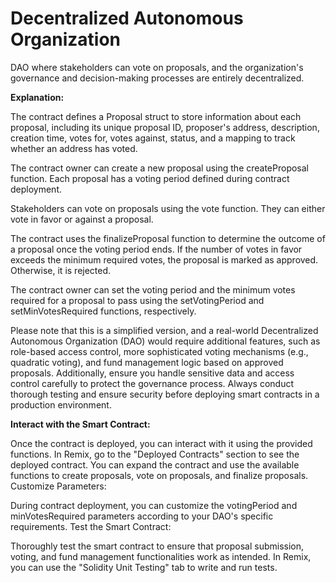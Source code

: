 # Decentralized Autonomous Organization
DAO where stakeholders can vote on proposals, and the organization's governance and decision-making processes are entirely decentralized.

__Explanation:__

The contract defines a Proposal struct to store information about each proposal, including its unique proposal ID, proposer's address, description, creation time, votes for, votes against, status, and a mapping to track whether an address has voted.

The contract owner can create a new proposal using the createProposal function. Each proposal has a voting period defined during contract deployment.

Stakeholders can vote on proposals using the vote function. They can either vote in favor or against a proposal.

The contract uses the finalizeProposal function to determine the outcome of a proposal once the voting period ends. If the number of votes in favor exceeds the minimum required votes, the proposal is marked as approved. Otherwise, it is rejected.

The contract owner can set the voting period and the minimum votes required for a proposal to pass using the setVotingPeriod and setMinVotesRequired functions, respectively.

Please note that this is a simplified version, and a real-world Decentralized Autonomous Organization (DAO) would require additional features, such as role-based access control, more sophisticated voting mechanisms (e.g., quadratic voting), and fund management logic based on approved proposals. Additionally, ensure you handle sensitive data and access control carefully to protect the governance process. Always conduct thorough testing and ensure security before deploying smart contracts in a production environment.

__Interact with the Smart Contract:__

Once the contract is deployed, you can interact with it using the provided functions. In Remix, go to the "Deployed Contracts" section to see the deployed contract. You can expand the contract and use the available functions to create proposals, vote on proposals, and finalize proposals.
Customize Parameters:

During contract deployment, you can customize the votingPeriod and minVotesRequired parameters according to your DAO's specific requirements.
Test the Smart Contract:

Thoroughly test the smart contract to ensure that proposal submission, voting, and fund management functionalities work as intended. In Remix, you can use the "Solidity Unit Testing" tab to write and run tests.
